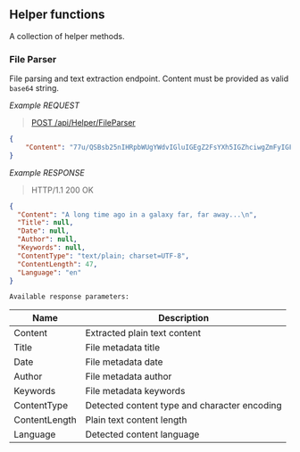 ﻿## Helper functions

A collection of helper methods.

### File Parser

File parsing and text extraction endpoint. Content must be provided as valid `base64` string.

*Example REQUEST*
> [POST /api/Helper/FileParser](#operation--api-Helper-FileParser-post)
```json
{
    "Content": "77u/QSBsb25nIHRpbWUgYWdvIGluIGEgZ2FsYXh5IGZhciwgZmFyIGF3YXkuLi4="
}
```

*Example RESPONSE*
> HTTP/1.1 200 OK
```JSON
{
  "Content": "A long time ago in a galaxy far, far away...\n",
  "Title": null,
  "Date": null,
  "Author": null,
  "Keywords": null,
  "ContentType": "text/plain; charset=UTF-8",
  "ContentLength": 47,
  "Language": "en"
}
```

`Available response parameters:`

Name  | Description
--- | ---
Content | Extracted plain text content
Title | File metadata title
Date  |  File metadata date
Author  | File metadata author
Keywords  | File metadata keywords
ContentType | Detected content type and character encoding
ContentLength | Plain text content length
Language  | Detected content language